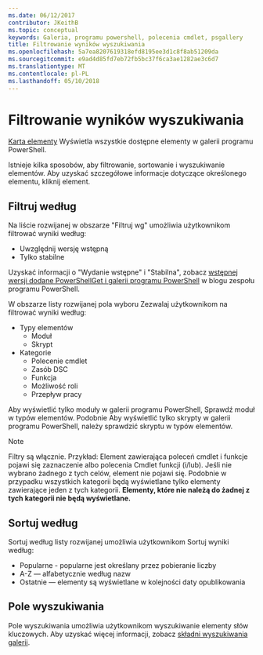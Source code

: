 ```yaml
---
ms.date: 06/12/2017
contributor: JKeithB
ms.topic: conceptual
keywords: Galeria, programu powershell, polecenia cmdlet, psgallery
title: Filtrowanie wyników wyszukiwania
ms.openlocfilehash: 5a7ea8207619318efd8195ee3d1c8f8ab51209da
ms.sourcegitcommit: e9ad4d85fd7eb72fb5bc37f6ca3ae1282ae3c6d7
ms.translationtype: MT
ms.contentlocale: pl-PL
ms.lasthandoff: 05/10/2018
---
```

# <a name="filtering-search-results"></a>Filtrowanie wyników wyszukiwania

[Karta elementy](https://www.powershellgallery.com/items) Wyświetla wszystkie dostępne elementy w galerii programu PowerShell.

Istnieje kilka sposobów, aby filtrowanie, sortowanie i wyszukiwanie elementów.
Aby uzyskać szczegółowe informacje dotyczące określonego elementu, kliknij element.

## <a name="filter-by"></a>Filtruj według

Na liście rozwijanej w obszarze "Filtruj wg" umożliwia użytkownikom filtrować wyniki według:
- Uwzględnij wersję wstępną
- Tylko stabilne

Uzyskać informacji o "Wydanie wstępne" i "Stabilna", zobacz [wstępnej wersji dodane PowerShellGet i galerii programu PowerShell](https://blogs.msdn.microsoft.com/powershell/2017/12/05/prerelease-versioning-added-to-powershellget-and-powershell-gallery/) w blogu zespołu programu PowerShell.

W obszarze listy rozwijanej pola wyboru Zezwalaj użytkownikom na filtrować wyniki według:
- Typy elementów
  - Moduł
  - Skrypt
- Kategorie
  - Polecenie cmdlet
  - Zasób DSC
  - Funkcja
  - Możliwość roli
  - Przepływ pracy

Aby wyświetlić tylko moduły w galerii programu PowerShell, Sprawdź moduł w typów elementów.
Podobnie Aby wyświetlić tylko skrypty w galerii programu PowerShell, należy sprawdzić skryptu w typów elementów.

> [!NOTE]
> Filtry są włącznie.
> Przykład: Element zawierająca poleceń cmdlet i funkcje pojawi się zaznaczenie albo polecenia Cmdlet funkcji (i/lub).
> Jeśli nie wybrano żadnego z tych celów, element nie pojawi się.
> Podobnie w przypadku wszystkich kategorii będą wyświetlane tylko elementy zawierające jeden z tych kategorii.
> **Elementy, które nie należą do żadnej z tych kategorii nie będą wyświetlane.**

## <a name="sort-by"></a>Sortuj według

Sortuj według listy rozwijanej umożliwia użytkownikom Sortuj wyniki według:
- Popularne - popularne jest określany przez pobieranie liczby
- A-Z — alfabetycznie według nazw
- Ostatnie — elementy są wyświetlane w kolejności daty opublikowania

## <a name="search-box"></a>Pole wyszukiwania

Pole wyszukiwania umożliwia użytkownikom wyszukiwanie elementy słów kluczowych.
Aby uzyskać więcej informacji, zobacz [składni wyszukiwania galerii](search-syntax.md).